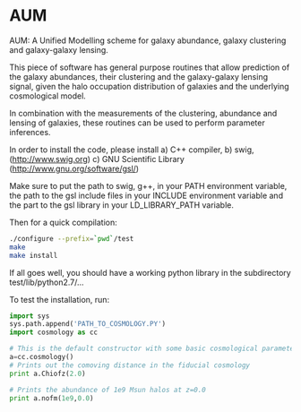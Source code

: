 AUM
===

AUM: A Unified Modelling scheme for galaxy abundance, galaxy clustering and
galaxy-galaxy lensing.


This piece of software has general purpose routines that allow prediction of
the galaxy abundances, their clustering and the galaxy-galaxy lensing signal, given the halo occupation distribution of galaxies and the underlying cosmological model. 

In combination with the measurements of the clustering, abundance and lensing
of galaxies, these routines can be used to perform parameter inferences.

In order to install the code, please install 
a) C++ compiler, 
b) swig, (http://www.swig.org)
c) GNU Scientific Library (http://www.gnu.org/software/gsl/)

Make sure to put the path to swig, g++, in your PATH environment variable, the
path to the gsl include files in your INCLUDE environment variable and the part
to the gsl library in your LD_LIBRARY_PATH variable.

Then for a quick compilation:
```bash
./configure --prefix=`pwd`/test
make 
make install
```

If all goes well, you should have a working python library in the subdirectory
test/lib/python2.7/...

To test the installation, run:

```python
import sys
sys.path.append('PATH_TO_COSMOLOGY.PY')
import cosmology as cc

# This is the default constructor with some basic cosmological parameters
a=cc.cosmology()
# Prints out the comoving distance in the fiducial cosmology
print a.Chiofz(2.0)

# Prints the abundance of 1e9 Msun halos at z=0.0
print a.nofm(1e9,0.0)
```

